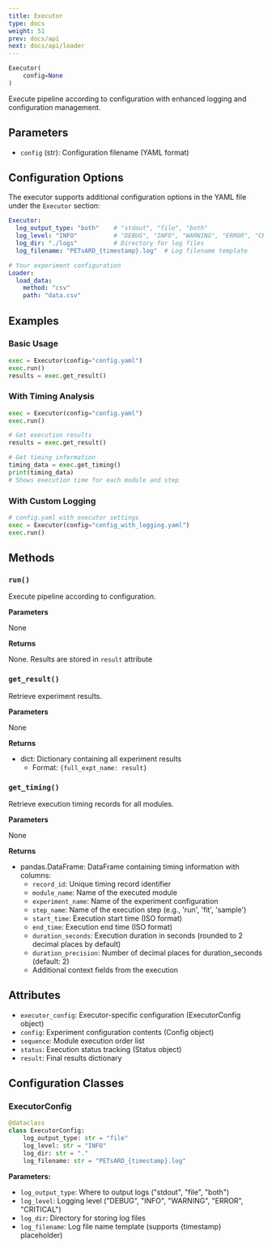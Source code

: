 ```yaml
---
title: Executor
type: docs
weight: 51
prev: docs/api
next: docs/api/loader
---
```



```python
Executor(
    config=None
)
```

Execute pipeline according to configuration with enhanced logging and configuration management.

## Parameters

- `config` (str): Configuration filename (YAML format)

## Configuration Options

The executor supports additional configuration options in the YAML file under the `Executor` section:

```yaml
Executor:
  log_output_type: "both"    # "stdout", "file", "both"
  log_level: "INFO"          # "DEBUG", "INFO", "WARNING", "ERROR", "CRITICAL"
  log_dir: "./logs"          # Directory for log files
  log_filename: "PETsARD_{timestamp}.log"  # Log filename template

# Your experiment configuration
Loader:
  load_data:
    method: "csv"
    path: "data.csv"
```

## Examples

### Basic Usage
```python
exec = Executor(config="config.yaml")
exec.run()
results = exec.get_result()
```

### With Timing Analysis
```python
exec = Executor(config="config.yaml")
exec.run()

# Get execution results
results = exec.get_result()

# Get timing information
timing_data = exec.get_timing()
print(timing_data)
# Shows execution time for each module and step
```

### With Custom Logging
```python
# config.yaml with executor settings
exec = Executor(config="config_with_logging.yaml")
exec.run()
```

## Methods

### `run()`

Execute pipeline according to configuration.

**Parameters**

None

**Returns**

None. Results are stored in `result` attribute

### `get_result()`

Retrieve experiment results.

**Parameters**

None

**Returns**

- dict: Dictionary containing all experiment results
  - Format: `{full_expt_name: result}`

### `get_timing()`

Retrieve execution timing records for all modules.

**Parameters**

None

**Returns**

- pandas.DataFrame: DataFrame containing timing information with columns:
  - `record_id`: Unique timing record identifier
  - `module_name`: Name of the executed module
  - `experiment_name`: Name of the experiment configuration
  - `step_name`: Name of the execution step (e.g., 'run', 'fit', 'sample')
  - `start_time`: Execution start time (ISO format)
  - `end_time`: Execution end time (ISO format)
  - `duration_seconds`: Execution duration in seconds (rounded to 2 decimal places by default)
  - `duration_precision`: Number of decimal places for duration_seconds (default: 2)
  - Additional context fields from the execution

## Attributes

- `executor_config`: Executor-specific configuration (ExecutorConfig object)
- `config`: Experiment configuration contents (Config object)
- `sequence`: Module execution order list
- `status`: Execution status tracking (Status object)
- `result`: Final results dictionary

## Configuration Classes

### ExecutorConfig

```python
@dataclass
class ExecutorConfig:
    log_output_type: str = "file"
    log_level: str = "INFO"
    log_dir: str = "."
    log_filename: str = "PETsARD_{timestamp}.log"
```

**Parameters:**
- `log_output_type`: Where to output logs ("stdout", "file", "both")
- `log_level`: Logging level ("DEBUG", "INFO", "WARNING", "ERROR", "CRITICAL")
- `log_dir`: Directory for storing log files
- `log_filename`: Log file name template (supports {timestamp} placeholder)